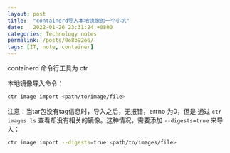 ```yaml
---
layout: post
title:  "containerd导入本地镜像的一个小坑"
date:   2022-01-26 23:31:24 +0800
categories: Technology notes
permalink: /posts/0e8b92e6/
tags: [IT, note, container]
---
```


containerd 命令行工具为 ctr

本地镜像导入命令：

```bash
ctr image import <path/to/image/file>
```


注意：当tar包没有tag信息时，导入之后，无报错，errno 为0，但是 通过 `ctr images ls` 查看却没有相关的镜像。这种情况，需要添加 `--digests=true`  来导入：

```bash
ctr image import --digests=true <path/to/images/file>
```
